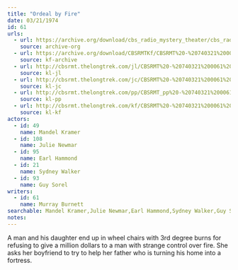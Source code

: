 ```yaml
---
title: "Ordeal by Fire"
date: 03/21/1974
id: 61
urls: 
  - url: https://archive.org/download/cbs_radio_mystery_theater/cbs_radio_mystery_theater-0051-0100.zip/cbs_radio_mystery_theater-0051-0100%2Fcbsrmt_0061_ordeal_by_fire.mp3
    source: archive-org
  - url: https://archive.org/download/CBSRMTKf/CBSRMT%20-%20740321%200061%20Ordeal%20By%20Fire_kf.mp3
    source: kf-archive
  - url: http://cbsrmt.thelongtrek.com/jl/CBSRMT%20-%20740321%200061%20Ordeal%20By%20Fire_jl.mp3
    source: kl-jl
  - url: http://cbsrmt.thelongtrek.com/jc/CBSRMT%20-%20740321%200061%20Ordeal%20by%20Fire%20vbr%20df_jc.mp3
    source: kl-jc
  - url: http://cbsrmt.thelongtrek.com/pp/CBSRMT_pp%20-%20740321%200061%20Ordeal%20by%20Fire.mp3
    source: kl-pp
  - url: http://cbsrmt.thelongtrek.com/kf/CBSRMT%20-%20740321%200061%20Ordeal%20By%20Fire_kf.mp3
    source: kl-kf
actors:  
  - id: 49
    name: Mandel Kramer  
  - id: 108
    name: Julie Newmar  
  - id: 95
    name: Earl Hammond  
  - id: 21
    name: Sydney Walker  
  - id: 93
    name: Guy Sorel
writers:  
  - id: 61
    name: Murray Burnett
searchable: Mandel Kramer,Julie Newmar,Earl Hammond,Sydney Walker,Guy Sorel Murray Burnett
notes:  
---
```

A man and his daughter end up in wheel chairs with 3rd degree burns for refusing to give a million dollars to a man with strange control over fire. She asks her boyfriend to try to help her father who is turning his home into a fortress.